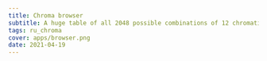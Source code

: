 ```yaml
---
title: Chroma browser 
subtitle: A huge table of all 2048 possible combinations of 12 chromatic notes 
tags: ru_chroma
cover: apps/browser.png
date: 2021-04-19
---
```


<chroma-browser />